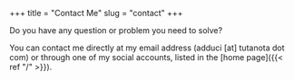 +++
title = "Contact Me"
slug = "contact"
+++

Do you have any question or problem you need to solve?

You can contact me directly at my email address (adduci [at] tutanota dot com) or through one of my social accounts, listed in the [home page]({{< ref "/" >}}).